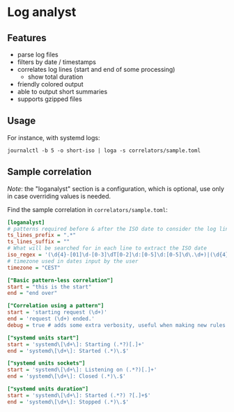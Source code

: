 # Log analyst

## Features

- parse log files
- filters by date / timestamps
- correlates log lines (start and end of some processing)
   - show total duration
- friendly colored output
- able to output short summaries
- supports gzipped files

## Usage

For instance, with systemd logs:

```
journalctl -b 5 -o short-iso | loga -s correlators/sample.toml
```

## Sample correlation


*Note*: the "loganalyst" section is a configuration, which is optional, use only in case overriding values is needed.

Find the sample correlation in `correlators/sample.toml`:

```ini
[loganalyst]
# patterns required before & after the ISO date to consider the log line valid
ts_lines_prefix = ".*"
ts_lines_suffix = ""
# What will be searched for in each line to extract the ISO date
iso_regex = '(\d{4}-[01]\d-[0-3]\dT[0-2]\d:[0-5]\d:[0-5]\d\.\d+)|(\d{4}-[01]\d-[0-3]\dT[0-2]\d:[0-5]\d:[0-5]\d)|(\d{4}-[01]\d-[0-3]\dT[0-2]\d:[0-5]\d)'
# timezone used in dates input by the user
timezone = "CEST"

["Basic pattern-less correlation"]
start = "this is the start"
end = "end over"

["Correlation using a pattern"]
start = 'starting request (\d+)'
end = 'request (\d+) ended.'
debug = true # adds some extra verbosity, useful when making new rules

["systemd units start"]
start = 'systemd\[\d+\]: Starting (.*?)[.]+'
end = 'systemd\[\d+\]: Started (.*)\.$'

["systemd units sockets"]
start = 'systemd\[\d+\]: Listening on (.*?)[.]+'
end = 'systemd\[\d+\]: Closed (.*)\.$'

["systemd units duration"]
start = 'systemd\[\d+\]: Started (.*?) ?[.]+$'
end = 'systemd\[\d+\]: Stopped (.*)\.$'
```
